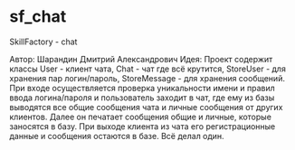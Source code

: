 # sf_chat
SkillFactory - chat

Автор: Шарандин Дмитрий Александрович
Идея: Проект содержит классы User - клиент чата, Chat - чат где всё крутится, StoreUser - для хранения пар логин/пароль, StoreMessage - для хранения сообщений. При входе осуществляется проверка уникальности имени и правил ввода логина/пароля и пользователь заходит в чат, где ему из базы выводятся все общие сообщения чата и личные сообщения от других клиентов. Далее он печатает сообщения общие и личные, которые заносятся в базу. При выходе клиента из чата его регистрационные данные и сообщения остаются в базе. Всё делал один.
